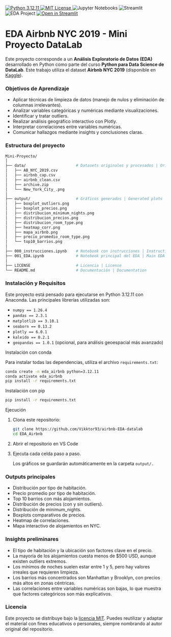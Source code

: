 <p align="left">
  <a href="https://www.python.org/downloads/">
    <img src="https://img.shields.io/badge/Python-3.12%2B-3776AB?logo=python&logoColor=white" alt="Python 3.12.11">
  </a>
  <a href="LICENSE">
    <img src="https://img.shields.io/badge/License-MIT-green.svg" alt="MIT License">
  </a>
   <img src="https://img.shields.io/badge/Notebook-Jupyter-orange?logo=jupyter" alt="Jupyter Notebooks">
  <img src="https://img.shields.io/badge/App-Streamlit-red?logo=streamlit" alt="Streamlit">
  <img src="https://img.shields.io/badge/EDA-Exploratory%20Data%20Analysis-blueviolet" alt="EDA Project">
  <a href="https://tu-app.streamlit.app/">
    <img src="https://static.streamlit.io/badges/streamlit_badge_black_white.svg" alt="Open in Streamlit">
  </a>
</p>

# EDA Airbnb NYC 2019 - Mini Proyecto DataLab

Este proyecto corresponde a un **Análisis Exploratorio de Datos (EDA)** desarrollado en Python como parte del curso **Python para Data Science de DataLab**.  Este trabajo utiliza el dataset **Airbnb NYC 2019** (disponible en [Kaggle](https://www.kaggle.com/dgomonov/new-york-city-airbnb-open-data)).

### Objetivos de Aprendizaje

- Aplicar técnicas de limpieza de datos (manejo de nulos y eliminación de columnas irrelevantes).  
- Analizar variables categóricas y numéricas mediante visualizaciones.  
- Identificar y tratar outliers.  
- Realizar análisis geográfico interactivo con Plotly.  
- Interpretar correlaciones entre variables numéricas.  
- Comunicar hallazgos mediante insights y conclusiones claras.


### Estructura del proyecto

```bash
Mini-Proyecto/
│
├── data/                      # Datasets originales y procesados | Original and processed datasets
│   ├── AB_NYC_2019.csv
│   ├── airbnb_cap.csv
│   ├── airbnb_clean.csv
│   ├── archive.zip
│   └── New_York_City_.png
│
├── output/                    # Gráficos generados | Generated plots
│   ├── boxplot_outliers.png
│   ├── boxplot_precios.png
│   ├── distribucion_minimum_nights.png
│   ├── distribucion_precios.png
│   ├── distribucion_room_type.png
│   ├── heatmap_corr.png
│   ├── mapa_airbnb.png
│   ├── precio_promedio_room_type.png
│   └── top10_barrios.png
│
├── 000_instrucciones.ipynb    # Notebook con instrucciones | Instructions notebook
├── 001_EDA.ipynb              # Notebook principal del EDA | Main EDA notebook
│
├── LICENSE                    # Licencia | License
└── README.md                  # Documentación | Documentation
```
### Instalación y Requisitos

Este proyecto está pensado para ejecutarse en Python 3.12.11 con Anaconda.
Las principales librerías utilizadas son:
- `numpy == 1.26.4`
- `pandas == 2.3.1`
- `matplotlib == 3.10.1`
- `seaborn == 0.13.2`
- `plotly == 6.0.1`
- `kaleido == 0.2.1`
- `geopandas == 1.0.1` (opcional, para análisis geoespacial más avanzado)


Instalación con conda

Para instalar todas las dependencias, utiliza el archivo `requirements.txt`:

```bash
conda create -n eda_airbnb python=3.12.11
conda activate eda_airbnb
pip install -r requirements.txt
```
Instalación con pip
```bash
pip install -r requirements.txt
```

Ejecución

1. Clona este repositorio:
    ```bash
    git clone https://github.com/Vikktor93/airbnb-EDA-datalab
    cd EDA_Airbnb
    ```

2. Abrir el repositorio en VS Code
3. Ejecuta cada celda paso a paso.

    Los gráficos se guardarán automáticamente en la carpeta `output/.`

### Outputs principales

- Distribución por tipo de habitación.
- Precio promedio por tipo de habitación.
- Top 10 barrios con más alojamientos.
- Distribución de precios (con y sin outliers).
- Distribución de minimum_nights.
- Boxplots comparativos de precios.
- Heatmap de correlaciones.
- Mapa interactivo de alojamientos en NYC.

### Insights preliminares

- El tipo de habitación y la ubicación son factores clave en el precio.
- La mayoría de los alojamientos cuesta menos de $500 USD, aunque existen outliers extremos.
- Los mínimos de noches suelen estar entre 1 y 5, pero hay valores irreales que requieren limpieza.
- Los barrios más concentrados son Manhattan y Brooklyn, con precios más altos en zonas céntricas.
- Las correlaciones entre variables numéricas son bajas, lo que muestra que factores categóricos son más explicativos.

### Licencia

Este proyecto se distribuye bajo la [licencia MIT](https://github.com/Vikktor93/airbnb-EDA-datalab/blob/main/LICENSE).
Puedes reutilizar y adaptar el material con fines educativos o personales, siempre nombrando al autor original del repositorio.